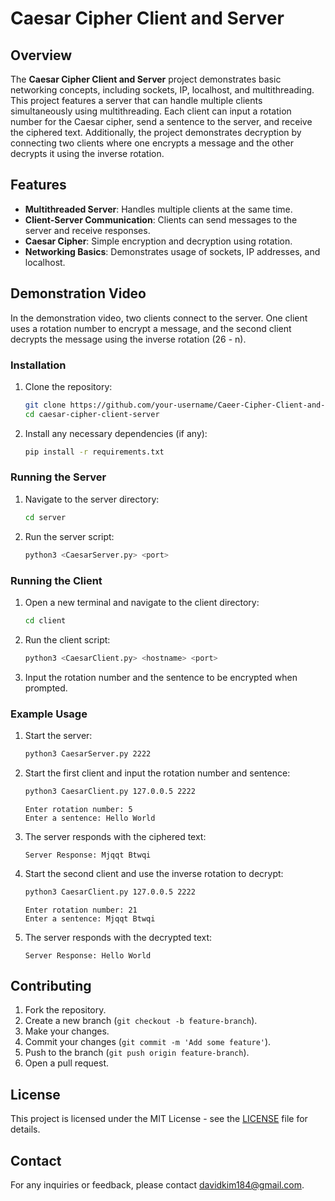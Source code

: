 # Caesar Cipher Client and Server

## Overview
The **Caesar Cipher Client and Server** project demonstrates basic networking concepts, including sockets, IP, localhost, and multithreading. This project features a server that can handle multiple clients simultaneously using multithreading. Each client can input a rotation number for the Caesar cipher, send a sentence to the server, and receive the ciphered text. Additionally, the project demonstrates decryption by connecting two clients where one encrypts a message and the other decrypts it using the inverse rotation.

## Features
- **Multithreaded Server**: Handles multiple clients at the same time.
- **Client-Server Communication**: Clients can send messages to the server and receive responses.
- **Caesar Cipher**: Simple encryption and decryption using rotation.
- **Networking Basics**: Demonstrates usage of sockets, IP addresses, and localhost.

## Demonstration Video
In the demonstration video, two clients connect to the server. One client uses a rotation number to encrypt a message, and the second client decrypts the message using the inverse rotation (26 - n).



### Installation
1. Clone the repository:
    ```sh
    git clone https://github.com/your-username/Caeer-Cipher-Client-and-Server.git
    cd caesar-cipher-client-server
    ```

2. Install any necessary dependencies (if any):
    ```sh
    pip install -r requirements.txt
    ```

### Running the Server
1. Navigate to the server directory:
    ```sh
    cd server
    ```

2. Run the server script:
    ```sh
    python3 <CaesarServer.py> <port>
    ```

### Running the Client
1. Open a new terminal and navigate to the client directory:
    ```sh
    cd client
    ```

2. Run the client script:
    ```sh
    python3 <CaesarClient.py> <hostname> <port>
    ```

3. Input the rotation number and the sentence to be encrypted when prompted.

### Example Usage
1. Start the server:
    ```sh
    python3 CaesarServer.py 2222
    ```

2. Start the first client and input the rotation number and sentence:
    ```sh
    python3 CaesarClient.py 127.0.0.5 2222
    ```

    ```
    Enter rotation number: 5
    Enter a sentence: Hello World
    ```

3. The server responds with the ciphered text:
    ```
    Server Response: Mjqqt Btwqi
    ```

4. Start the second client and use the inverse rotation to decrypt:
    ```sh
    python3 CaesarClient.py 127.0.0.5 2222
    ```

    ```
    Enter rotation number: 21
    Enter a sentence: Mjqqt Btwqi
    ```

5. The server responds with the decrypted text:
    ```
    Server Response: Hello World
    ```




## Contributing
1. Fork the repository.
2. Create a new branch (`git checkout -b feature-branch`).
3. Make your changes.
4. Commit your changes (`git commit -m 'Add some feature'`).
5. Push to the branch (`git push origin feature-branch`).
6. Open a pull request.

## License
This project is licensed under the MIT License - see the [LICENSE](LICENSE) file for details.

## Contact
For any inquiries or feedback, please contact [davidkim184@gmail.com](mailto:davidkim184@gmail.com).
